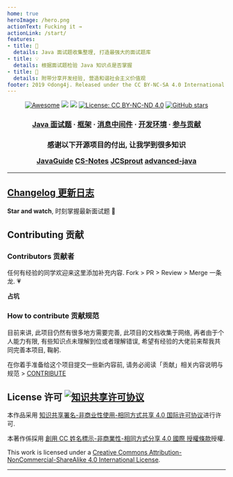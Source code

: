 ```yaml
---
home: true
heroImage: /hero.png
actionText: Fucking it →
actionLink: /start/
features:
- title: 🍳
  details: Java 面试题收集整理, 打造最强大的面试题库
- title: 💡
  details: 根据面试题检验 Java 知识点是否掌握
- title: 🎉
  details: 附带分享开发经验, 营造和谐社会主义价值观
footer: 2019 ©dong4j. Released under the CC BY-NC-SA 4.0 International License.
---
```


<div align="center">

[![Awesome](https://cdn.rawgit.com/sindresorhus/awesome/d7305f38d29fed78fa85652e3a63e154dd8e8829/media/badge.svg)](https://github.com/sindresorhus/awesome) 
![](https://img.shields.io/github/last-commit/dong4j/java-interview.svg) ![](https://img.shields.io/github/repo-size/dong4j/java-interview.svg) 
[![License: CC BY-NC-ND 4.0](https://img.shields.io/badge/License-CC%20BY--NC--SA%204.0-03A9F4.svg)](http://creativecommons.org/licenses/by-nc-nd/4.0/)
[![GitHub stars](https://img.shields.io/github/stars/dong4j/java-interview.svg?style=social)](https://github.com/dong4j/java-interview)

</div>

<h3 align="center">
    <a href="./java/se/">Java 面试题</a>
    <span> · </span>
    <a href="./framework/">框架</a>
    <span> · </span>
    <a href="./mq/">消息中间件</a>
    <span> · </span>
    <a href="./dev-env/">开发环境</a>
    <span> · </span>
    <a href="./github/contribute.html">参与贡献</a>
</h3>

<h3 align="center">

**感谢以下开源项目的付出, 让我学到很多知识**

[JavaGuide](https://github.com/Snailclimb/JavaGuide)
[CS-Notes](https://github.com/CyC2018/CS-Notes)
[JCSprout](https://github.com/crossoverJie/JCSprout)
[advanced-java](https://github.com/doocs/advanced-java)

</h3>

---

## [Changelog 更新日志](./github/changelog.md)

**Star and watch**, 时刻掌握最新面试题 💪

## Contributing 贡献

### Contributors 贡献者

任何有经验的同学欢迎来这里添加补充内容. Fork > PR > Review > Merge 一条龙. 💗

**占坑**

### How to contribute 贡献规范

目前来讲, 此项目仍然有很多地方需要完善, 此项目的文档收集于网络, 再者由于个人能力有限, 有些知识点未理解到位或者理解错误, 希望有经验的大佬前来帮我共同完善本项目, 鞠躬. 

在你着手准备给这个项目提交一些新内容前, 请务必阅读「贡献」相关内容说明与规范 > [CONTRIBUTE](./github/contribute.md)

## License 许可  [![知识共享许可协议](https://i.creativecommons.org/l/by-nc-sa/4.0/80x15.png)](http://creativecommons.org/licenses/by-nc-sa/4.0/)

本作品采用 [知识共享署名-非商业性使用-相同方式共享 4.0 国际许可协议](http://creativecommons.org/licenses/by-nc-sa/4.0/)进行许可.

本著作係採用 [創用 CC 姓名標示-非商業性-相同方式分享 4.0 國際 授權條款](http://creativecommons.org/licenses/by-nc-sa/4.0/)授權.

This work is licensed under a [Creative Commons Attribution-NonCommercial-ShareAlike 4.0 International License](http://creativecommons.org/licenses/by-nc-sa/4.0/).

---

